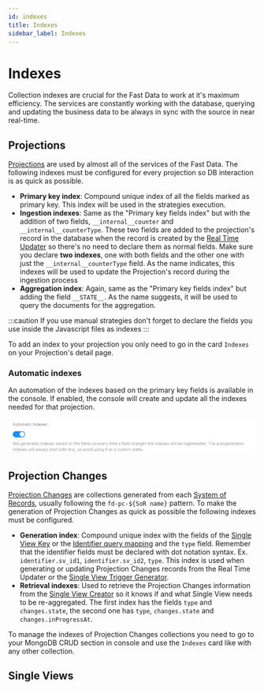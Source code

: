 ```yaml
---
id: indexes
title: Indexes
sidebar_label: Indexes
---
```


# Indexes

Collection indexes are crucial for the Fast Data to work at it's maximum efficiency. The services are constantly working with the database, querying and updating the business data to be always in sync with the source in near real-time.

## Projections

[Projections](/fast_data/the_basics.md#projection) are used by almost all of the services of the Fast Data. The following indexes must be configured for every projection so DB interaction is as quick as possible.

- **Primary key index**: Compound unique index of all the fields marked as primary key. This index will be used in the strategies execution.
- **Ingestion indexes**: Same as the "Primary key fields index" but with the addition of two fields, `__internal__counter` and `__internal__counterType`. These two fields are added to the projection's record in the database when the record is created by the [Real Time Updater](/fast_data/realtime_updater.md) so there's no need to declare them as normal fields. Make sure you declare **two indexes**, one with both fields and the other one with just the `__internal__counterType` field. As the name indicates, this indexes will be used to update the Projection's record during the ingestion process
- **Aggregation index**: Again, same as the "Primary key fields index" but adding the field `__STATE__`. As the name suggests, it will be used to query the documents for the aggregation.

:::caution
If you use manual strategies don't forget to declare the fields you use inside the Javascript files as indexes
:::

To add an index to your projection you only need to go in the card `Indexes` on your Projection's detail page.

### Automatic indexes

<!-- TODO: add to the index automation the other indexes (Aggregation index missing) -->

An automation of the indexes based on the primary key fields is available in the console. If enabled, the console will create and update all the indexes needed for that projection.

![Automatic indexes toggle](../img/fastdata-automatic-indexes.png)

## Projection Changes

[Projection Changes](fast_data/inputs_and_outputs.md#projection-changes) are collections generated from each [System of Records](fast_data/the_basics.md#system-of-records-sor), usually following the `fd-pc-${SoR name}` pattern. To make the generation of Projection Changes as quick as possible the following indexes must be configured.

- **Generation index**: Compound unique index with the fields of the [Single View Key](fast_data/configuration/single_view_creator.md#single-view-key) or the [Identifier query mapping](fast_data/configuration/config_maps/aggregation.md#changing-the-query-that-finds-the-projection-based-on-their-identifier) and the `type` field. Remember that the identifier fields must be declared with dot notation syntax. Ex. `identifier.sv_id1`, `identifier.sv_id2`, `type`. This index is used when generating or updating Projection Changes records from the Real Time Updater or the [Single View Trigger Generator](/fast_data/single_view_trigger_generator.md).
- **Retrieval indexes**: Used to retrieve the Projection Changes information from the [Single View Creator](/fast_data/single_view_creator.md) so it knows if and what Single View needs to be re-aggregated. The first index has the fields `type` and `changes.state`, the second one has `type`, `changes.state` and `changes.inProgressAt`.

To manage the indexes of Projection Changes collections you need to go to your MongoDB CRUD section in console and use the `Indexes` card like with any other collection.

## Single Views

